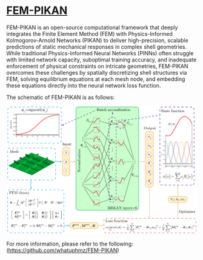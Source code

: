 # [FEM-PIKAN](https://github.com/whatuphmz/FEM-PIKAN)
FEM-PIKAN is an open-source computational framework that deeply integrates the Finite Element Method (FEM) with Physics-Informed Kolmogorov-Arnold Networks (PIKAN) to deliver high-precision, scalable predictions of static mechanical responses in complex shell geometries.
While traditional Physics-Informed Neural Networks (PINNs) often struggle with limited network capacity, suboptimal training accuracy, and inadequate enforcement of physical constraints on intricate geometries, FEM-PIKAN overcomes these challenges by spatially discretizing shell structures via FEM, solving equilibrium equations at each mesh node, and embedding these equations directly into the neural network loss function.

The schematic of FEM-PIKAN is as follows:

<p align="center">
<img src="FEM_PIKAN_github/images/Schematic of FEM-PIKAN.png" width="600">
</p>

For more information, please refer to the following: (https://github.com/whatuphmz/FEM-PIKAN)
